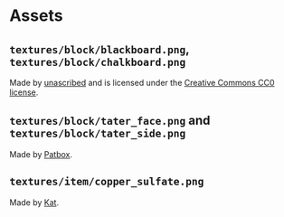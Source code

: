 # Assets

## `textures/block/blackboard.png`, `textures/block/chalkboard.png`

Made by [unascribed](https://unascribed.com/) 
and is licensed under the [Creative Commons CC0 license][cc0].

## `textures/block/tater_face.png` and `textures/block/tater_side.png`

Made by [Patbox](https://github.com/Patbox).

## `textures/item/copper_sulfate.png`

Made by [Kat](https://kat.blue).

[cc0]: https://creativecommons.org/publicdomain/zero/1.0/